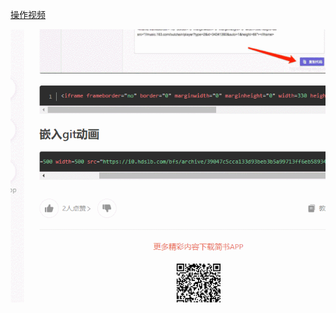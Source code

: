 
[操作视频](video/1.mp4 ':include :type=vedio :width=500px :height=400px')

<!-- <a href="./video/1.html" target="_blank">操作视频</a> -->

![1](img/1.gif "1")
